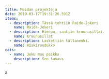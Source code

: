 ```yaml
---
title: Meidän projekteja
date: 2019-03-17T19:31:20.591Z
items:
  - description: Tässä tehtiin Raide-Jokeri
    name: Raide-Jokeri
  - description: Hienoa, saatiin kruunusillat.
    name: Kruunusillat
  - description: Laskettiin tällanenki.
    name: Riskiruudukko
cats:
  - name: Joku muu paikka
    description: Sen kuvaus
---
```

a
